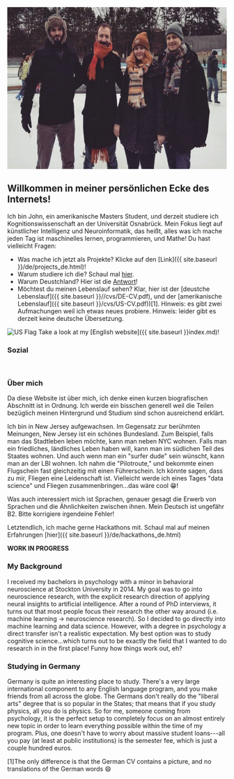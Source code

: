 <!---![Picture of me ice skating]({{ site.baseurl }}/imgs/ice.jpg =200x100)-->
<img src="../imgs/ice.jpg" alt="Bilder von mir eislaufen" width="625" height="372">

## Willkommen in meiner persönlichen Ecke des Internets!

Ich bin John, ein amerikanische Masters Student, und derzeit studiere ich Kognitionswissenschaft an der Universität Osnabrück.  Mein Fokus liegt auf künstlicher Intelligenz und Neuroinformatik, das heißt, alles was ich mache jeden Tag ist maschinelles lernen, programmieren, und Mathe!  Du hast vielleicht Fragen:
- Was mache ich jetzt als Projekte? Klicke auf den [Link]({{ site.baseurl }}/de/projects_de.html)!
- Warum studiere ich die? Schaul mal [hier](#background).
- Warum Deustchland? Hier ist die [Antwort](#germany)!
- Möchtest du meinen Lebenslauf sehen? Klar, hier ist der [deustche Lebenslauf]({{ site.baseurl }}//cvs/DE-CV.pdf), und der [amerikanische Lebenslauf]({{ site.baseurl }}/cvs/US-CV.pdf))[1]. Hinweis: es gibt zwei Aufmachungen weil ich etwas neues probiere.  Hinweis: leider gibt es derzeit keine deutsche Übersetzung.

<img src="https://www.emojibase.com/resources/img/emojis/apple/x1f1fa-1f1f8.png.pagespeed.ic.R63_4E5mnM.webp" alt="US Flag" width="20" height="20"> Take a look at my [English website]({{ site.baseurl }}index.md)!

<body>
  <div class="index-wrapper">
    <div class="aside">
      <div class="info-card">
        <h3>Sozial</h3>
        <a href="https://www.linkedin.com/in/johnberroa/" target="_blank"><img src="https://cedcn.org/wp-content/themes/cedcn/images/icon-linkedin.svg" alt="" width="25"/></a>
        <a href="https://github.com/johnberroa/" target="_blank"><img src="https://www.freefavicon.com/freefavicons/icons/github-152-289345.png" alt="" width="22"/></a>
        <a href="https://www.instagram.com/mygermanreise/" target="_blank"><img src="https://instagram-brand.com/wp-content/uploads/2016/11/app-icon2.png" alt="" width="22"/></a>
      </div>
      <div id="particles-js"></div>
    </div>
  </div>
</body>

### Über mich
Da diese Website ist über mich, ich denke einen kurzen biografischen Abschnitt ist in Ordnung.  Ich werde ein bisschen generell weil die Teilen bezüglich meinen Hintergrund und Studium sind schon ausreichend erklärt.

Ich bin in New Jersey aufgewachsen.  Im Gegensatz zur berühmten Meinungen, New Jersey ist ein schönes Bundesland.
Zum Beispiel, falls man das Stadtleben leben möchte, kann man neben NYC wohnen.  Falls man ein friedliches, ländliches Leben haben will, kann man im südlichen Teil des Staates wohnen.  Und auch wenn man ein "surfer dude" sein wünscht, kann man an der LBI wohnen.  Ich nahm die "Pilotroute," und bekommte einen Flugschein fast gleichzeitig mit einen Führerschein.  Ich könnte sagen, dass zu mir, Fliegen eine Leidenschaft ist.  Vielleicht werde ich eines Tages "data science" und Fliegen zusammenbringen...das wäre cool :grin:!

Was auch interessiert mich ist Sprachen, genauer gesagt die Erwerb von Sprachen und die Ähnlichkeiten zwischen ihnen.  Mein Deutsch ist ungefähr B2.  Bitte korrigiere irgendeine Fehler!

Letztendlich, ich mache gerne Hackathons mit.  Schaul mal auf meinen Erfahrungen [hier]({{ site.baseurl }}/de/hackathons_de.html)

**WORK IN PROGRESS**

### <a name="background"></a>My Background
I received my bachelors in psychology with a minor in behavioral neuroscience at Stockton University in 2014.  My goal was to go into neuroscience research, with the explicit research direction of applying neural insights to artificial intelligence.  After a round of PhD interviews, it turns out that most people focus their research the other way around (i.e. machine learning -> neuroscience research).  So I decided to go directly into machine learning and data science.  However, with a degree in psychology a direct transfer isn't a realistic expectation.  My best option was to study cognitive science...which turns out to be exactly the field that I wanted to do research in in the first place!  Funny how things work out, eh?

### <a name="germany"></a>Studying in Germany
Germany is quite an interesting place to study.  There's a very large international component to any English language program, and you make friends from all across the globe.  The Germans don't really do the "liberal arts" degree that is so popular in the States; that means that if you study physics, all you do is physics.  So for me, someone coming from psychology, it is the perfect setup to completely focus on an almost entirely new topic in order to learn everything possible within the time of my program.  Plus, one doesn't have to worry about massive student loans---all you pay (at least at public institutions) is the semester fee, which is just a couple hundred euros.  


[1]The only difference is that the German CV contains a picture, and no translations of the German words :smile:
